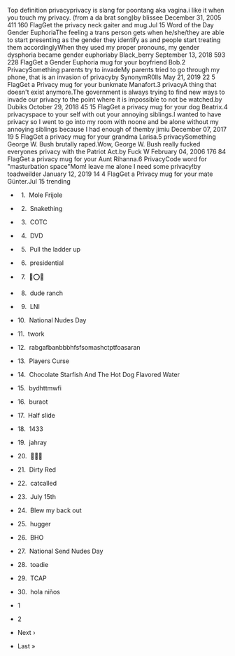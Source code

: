 Top definition privacyprivacy is slang for poontang aka vagina.i like it when you touch my privacy. (from a da brat song)by blissee December 31, 2005 411 160 FlagGet the privacy neck gaiter and mug.Jul 15 Word of the Day Gender EuphoriaThe feeling a trans person gets when he/she/they are able to start presenting as the gender they identify as and people start treating them accordinglyWhen they used my proper pronouns, my gender dysphoria became gender euphoriaby Black\_berry September 13, 2018 593 228 FlagGet a Gender Euphoria mug for your boyfriend Bob.2 PrivacySomething parents try to invadeMy parents tried to go through my phone, that is an invasion of privacyby SynonymR0lls May 21, 2019 22 5 FlagGet a Privacy mug for your bunkmate Manafort.3 privacyA thing that doesn't exist anymore.The government is always trying to find new ways to invade our privacy to the point where it is impossible to not be watched.by Dubiks October 29, 2018 45 15 FlagGet a privacy mug for your dog Beatrix.4 privacyspace to your self with out your annoying siblings.I wanted to have privacy so I went to go into my room with noone and be alone without my annoying siblings because I had enough of themby jimiu December 07, 2017 19 5 FlagGet a privacy mug for your grandma Larisa.5 privacySomething George W. Bush brutally raped.Wow, George W. Bush really fucked everyones privacy with the Patriot Act.by Fuck W February 04, 2006 176 84 FlagGet a privacy mug for your Aunt Rihanna.6 PrivacyCode word for "masturbation space"Mom! leave me alone I need some privacy!by toadweilder January 12, 2019 14 4 FlagGet a Privacy mug for your mate Günter.Jul 15 trending

*     1.  Mole Frijole
*     2.  Snakething
*     3.  COTC
*     4.  DVD
*     5.  Pull the ladder up
*     6.  presidential
*     7.  💢⭕️💢
*     8.  dude ranch
*     9.  LNI
*   10.  National Nudes Day
*   11.  twork
*   12.  rabgafbanbbbhfsfsomashctptfoasaran
*   13.  Players Curse
*   14.  Chocolate Starfish And The Hot Dog Flavored Water
*   15.  bydhttmwfi
*   16.  buraot
*   17.  Half slide
*   18.  1433
*   19.  jahray
*   20.  🔴👄🔴
*   21.  Dirty Red
*   22.  catcalled
*   23.  July 15th
*   24.  Blew my back out
*   25.  hugger
*   26.  BHO
*   27.  National Send Nudes Day
*   28.  toadie
*   29.  TCAP
*   30.  hola niños

*   1
*   2
*   Next ›
*   Last »